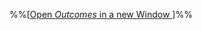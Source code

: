 %%[<a href="{{baseUrl}}/schedule/week9/outcomes.html" target="_blank">Open _Outcomes_ in a new Window <span class="glyphicon glyphicon-new-window" aria-hidden="true"></span></a>]%%

<panel header=":trophy: Outcomes" expanded ctrl-lvl="1" no-close>
  <include src="outcomes.md#main" />
</panel>

<panel header=":clipboard: Todo" ctrl-lvl="1" no-close>
  <include src="todo.md" />
</panel>

<panel header=":raising_hand: Tutorial 9" ctrl-lvl="1" no-close>
  <include src="tutorial.md" />
</panel>

<panel header=":loudspeaker: Lecture 9" ctrl-lvl="1" no-close>
  <include src="lecture.md" />
</panel>
